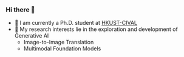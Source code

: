 ### Hi there 👋
- 🌱 I am currently a Ph.D. student at [HKUST-CIVAL](https://hkust-cival.com/)
- 🔭 My research interests lie in the exploration and development of Generative AI
  - Image-to-Image Translation
  - Multimodal Foundation Models

<!--
**lingli1996/lingli1996** is a ✨ _special_ ✨ repository because its `README.md` (this file) appears on your GitHub profile.

Here are some ideas to get you started:

- 🔭 I’m currently working on ...
- 🌱 I’m currently learning ...
- 👯 I’m looking to collaborate on ...
- 🤔 I’m looking for help with ...
- 💬 Ask me about ...
- 📫 How to reach me: ...
- 😄 Pronouns: ...
- ⚡ Fun fact: ...
-->
